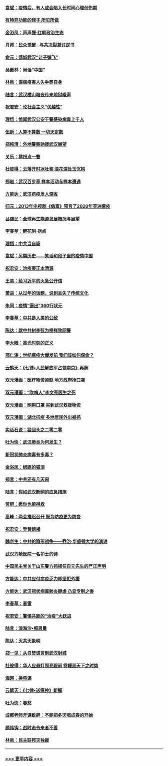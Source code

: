 #### [袁斌：疫情后，有人或会陷入长时间心理创伤期](../pages/nsc993/n11901514.md?t=02282202) 
#### [有特异功能的侄子 所见所做](../pages/nsc993/n11901154.md?t=02282202) 
#### [金浴凤：声声慢‧红朝政治生态](../pages/nsc993/n11899553.md?t=02282202) 
#### [肖邦：民众觉醒 · 与共决裂兼讨逆书](../pages/nsc993/n11898435.md?t=02282202) 
#### [俞元：饿城武汉“让子弹飞”](../pages/nsc993/n11898344.md?t=02282202) 
#### [吴惠林：闲话“中国”](../pages/nsc993/n11898182.md?t=02282202) 
#### [林泉：谋瘟疫害人失手葬自身](../pages/nsc993/n11897892.md?t=02282202) 
#### [陆言：武汉楼山暗夜传来地狱嚎声](../pages/nsc993/n11897033.md?t=02282202) 
#### [祝君安：论社会主义“优越性”](../pages/nsc993/n11897005.md?t=02282202) 
#### [理悟：惊闻武汉公安干警感染病毒上千人](../pages/nsc993/n11896947.md?t=02282202) 
#### [伍新：人算不算数 一切天定数](../pages/nsc993/n11893372.md?t=02282202) 
#### [郑纯清：外地警察驰援武汉展望](../pages/nsc993/n11893115.md?t=02282202) 
#### [关乐：猜拐点一瞥](../pages/nsc993/n11893020.md?t=02282202) 
#### [杜彼得：云落开时冰吐鉴 浪花深处玉沉钩](../pages/nsc993/n11892107.md?t=02282202) 
#### [郑岩：武汉百步亭 样本活动与样本遭遇](../pages/nsc993/n11892310.md?t=02282202) 
#### [方能达：武汉疠疫发人深省](../pages/nsc993/n11891376.md?t=02282202) 
#### [归元：2013年电视剧《病毒》预言了2020年亚洲瘟疫](../pages/nsc993/n11891126.md?t=02282202) 
#### [吕锡民：全球再生能源发展概况与展望](../pages/nsc993/n11890613.md?t=02282202) 
#### [李春草：醉花阴·拐点](../pages/nsc993/n11890567.md?t=02282202) 
#### [理悟：中共当自毙](../pages/nsc993/n11890559.md?t=02282202) 
#### [袁斌：另类历史——笑话和段子里的疫情中国](../pages/nsc993/n11889243.md?t=02282202) 
#### [祝君安：治疫要正本清源](../pages/nsc993/n11889085.md?t=02282202) 
#### [王易：给习近平的火急公开信](../pages/nsc993/n11888225.md?t=02282202) 
#### [萧进：从过年的话题，说到丢失了传统文化](../pages/nsc993/n11887732.md?t=02282202) 
#### [朱同：疫情“逼出”360行状元](../pages/nsc993/n11887678.md?t=02282202) 
#### [李春草：中共是人类的公敌](../pages/nsc993/n11887656.md?t=02282202) 
#### [陈达：就中共树李弦为榜样致网警](../pages/nsc993/n11887625.md?t=02282202) 
#### [李大眼：高光时刻的正义](../pages/nsc993/n11887585.md?t=02282202) 
#### [邢仁涛：世纪瘟疫大爆发前 我们该如何保命？](../pages/nsc993/n11887535.md?t=02282202) 
#### [云鹤天：《七律▪人民解放军占领南京》再解](../pages/nsc993/n11887524.md?t=02282202) 
#### [双元漫画：医疗物资紧缺 地方政府抢口罩](../pages/nsc993/n11884744.md?t=02282202) 
#### [双元漫画：“吹哨人”李文亮医生之死](../pages/nsc993/n11884705.md?t=02282202) 
#### [双元漫画：网购口罩 买到武汉救援物资](../pages/nsc993/n11884670.md?t=02282202) 
#### [双元漫画：湖北抗疫 多地居民外出被抓](../pages/nsc993/n11884643.md?t=02282202) 
#### [实话石说：猛回头之二零二零](../pages/nsc993/n11883968.md?t=02282202) 
#### [吐为快：武汉肺炎为何发生？](../pages/nsc993/n11882180.md?t=02282202) 
#### [新冠状肺炎病毒有多毒？](../pages/nsc993/n11881790.md?t=02282202) 
#### [金浴凤：绑匪的猫泪](../pages/nsc993/n11880664.md?t=02282202) 
#### [郑言：中共还有几天闹](../pages/nsc993/n11880645.md?t=02282202) 
#### [陆言：假如武汉断网的应急措施](../pages/nsc993/n11880619.md?t=02282202) 
#### [苦胆：愿你也能得救](../pages/nsc993/n11880601.md?t=02282202) 
#### [高峰：两会推迟召开  既为防疫更为防变](../pages/nsc993/n11879977.md?t=02282202) 
#### [祝君安：登黄鹤楼](../pages/nsc993/n11880583.md?t=02282202) 
#### [魏京生：中共的隐形战争——乔治‧华盛顿大学的演讲](../pages/nsc993/n11879765.md?t=02282202) 
#### [武汉方舱医院一名护士的诗](../pages/nsc993/n11878480.md?t=02282202) 
#### [中国民主党关于山东警方抓捕任自元先生的严正声明](../pages/nsc993/n11877506.md?t=02282202) 
#### [方能达：中共应付疠疫乏力却坚拒外援](../pages/nsc993/n11877497.md?t=02282202) 
#### [方能达：武汉冠状病毒肺炎肆虐 凸显专制之害](../pages/nsc993/n11877475.md?t=02282202) 
#### [李春草：春雷](../pages/nsc993/n11876287.md?t=02282202) 
#### [祝君安：警惕共匪的“治疫”大跃进](../pages/nsc993/n11876084.md?t=02282202) 
#### [陆言：浪淘沙•细思量](../pages/nsc993/n11876071.md?t=02282202) 
#### [陈达：灭共天象明](../pages/nsc993/n11876063.md?t=02282202) 
#### [郑一见：从自焚谎言到武汉封城](../pages/nsc993/n11875621.md?t=02282202) 
#### [杜彼得：华人应悬灯照亮跟前 卷幔观天下之时势](../pages/nsc993/n11874822.md?t=02282202) 
#### [海网：换将谣](../pages/nsc993/n11873712.md?t=02282202) 
#### [云鹤天：《七律▪送瘟神》新解](../pages/nsc993/n11873598.md?t=02282202) 
#### [吐为快：春愁](../pages/nsc993/n11872801.md?t=02282202) 
#### [成都老师开课致辞：不能把冬天唱成春的开始](../pages/nsc993/n11872653.md?t=02282202) 
#### [颜纯钩：战时态令来者不善](../pages/nsc993/n11872011.md?t=02282202) 
#### [林泉：民主联邦灭独裁](../pages/nsc993/n11870998.md?t=02282202) 

----
#### [ >>> 更早内容 <<< ](../indexes/nsc993-earlier.md)

